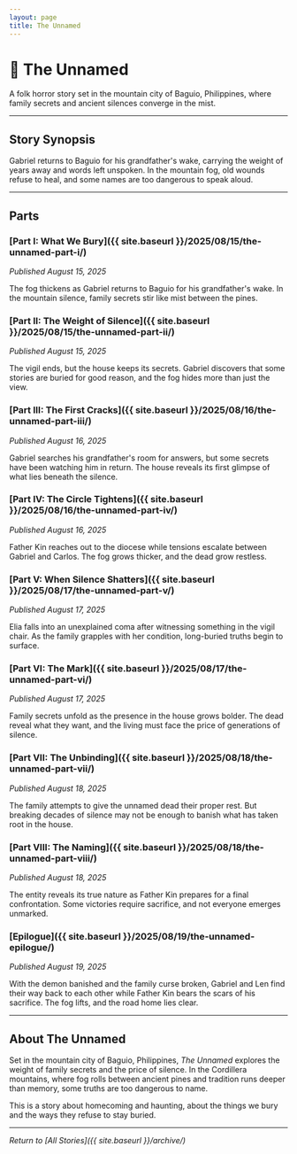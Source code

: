 ```yaml
---
layout: page
title: The Unnamed
---
```


# 📖 The Unnamed

A folk horror story set in the mountain city of Baguio, Philippines, where family secrets and ancient silences converge in the mist.

---

## Story Synopsis

Gabriel returns to Baguio for his grandfather's wake, carrying the weight of years away and words left unspoken. In the mountain fog, old wounds refuse to heal, and some names are too dangerous to speak aloud.

---

## Parts

### [Part I: What We Bury]({{ site.baseurl }}/2025/08/15/the-unnamed-part-i/)
*Published August 15, 2025*

The fog thickens as Gabriel returns to Baguio for his grandfather's wake. In the mountain silence, family secrets stir like mist between the pines.

### [Part II: The Weight of Silence]({{ site.baseurl }}/2025/08/15/the-unnamed-part-ii/)
*Published August 15, 2025*

The vigil ends, but the house keeps its secrets. Gabriel discovers that some stories are buried for good reason, and the fog hides more than just the view.

### [Part III: The First Cracks]({{ site.baseurl }}/2025/08/16/the-unnamed-part-iii/)
*Published August 16, 2025*

Gabriel searches his grandfather's room for answers, but some secrets have been watching him in return. The house reveals its first glimpse of what lies beneath the silence.

### [Part IV: The Circle Tightens]({{ site.baseurl }}/2025/08/16/the-unnamed-part-iv/)
*Published August 16, 2025*

Father Kin reaches out to the diocese while tensions escalate between Gabriel and Carlos. The fog grows thicker, and the dead grow restless.

### [Part V: When Silence Shatters]({{ site.baseurl }}/2025/08/17/the-unnamed-part-v/)
*Published August 17, 2025*

Elia falls into an unexplained coma after witnessing something in the vigil chair. As the family grapples with her condition, long-buried truths begin to surface.

### [Part VI: The Mark]({{ site.baseurl }}/2025/08/17/the-unnamed-part-vi/)
*Published August 17, 2025*

Family secrets unfold as the presence in the house grows bolder. The dead reveal what they want, and the living must face the price of generations of silence.

### [Part VII: The Unbinding]({{ site.baseurl }}/2025/08/18/the-unnamed-part-vii/)
*Published August 18, 2025*

The family attempts to give the unnamed dead their proper rest. But breaking decades of silence may not be enough to banish what has taken root in the house.

### [Part VIII: The Naming]({{ site.baseurl }}/2025/08/18/the-unnamed-part-viii/)
*Published August 18, 2025*

The entity reveals its true nature as Father Kin prepares for a final confrontation. Some victories require sacrifice, and not everyone emerges unmarked.

### [Epilogue]({{ site.baseurl }}/2025/08/19/the-unnamed-epilogue/)
*Published August 19, 2025*

With the demon banished and the family curse broken, Gabriel and Len find their way back to each other while Father Kin bears the scars of his sacrifice. The fog lifts, and the road home lies clear.

---

## About The Unnamed

Set in the mountain city of Baguio, Philippines, *The Unnamed* explores the weight of family secrets and the price of silence. In the Cordillera mountains, where fog rolls between ancient pines and tradition runs deeper than memory, some truths are too dangerous to name.

This is a story about homecoming and haunting, about the things we bury and the ways they refuse to stay buried.

---

*Return to [All Stories]({{ site.baseurl }}/archive/)*
